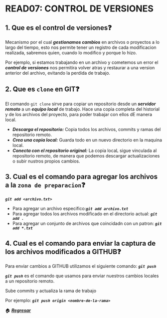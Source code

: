
# READ07: CONTROL DE VERSIONES

## 1. Que es el control de versiones❓

Mecanismo por el cual ***gestionamos cambios*** en archivos o proyectos a lo largo del tiempo, esto nos permite tener un registro de cada modificacion realizada, sabremos quien, cuando lo modifico y porque lo hizo.

Por ejemplo, si estamos trabajando en un archivo y cometemos un error el ***control de versiones*** nos permitira volver atras y restaurar a una version anterior del archivo, evitando la perdida de trabajo.

## 2. Que es `clone` en GIT❓

El comando `git clone` sirve para copiar un repositorio desde un ***servidor remoto*** a un ***equipo local*** de trabajo. Hace una copia completa del historial y de los archivos del proyecto, para poder trabajar con ellos dE manera local.

- ***Descarga el repositorio:*** Copia todos los archivos, commits y ramas del repositorio remoto.
- ***Crea una copia local:*** Guarda todo en un nuevo directorio en la maquina local.
- ***Conecta con el repositorio original:*** La copia locaL sigue vinculada al repositorio remoto, de manera que podemos descargar actualizaciones o subir nustros propios cambios.

## 3. Cual es el comando para agregar los archivos a la `zona de preparacion`❓

***`git add <archivo.txt>`***

- Para agregar un archivo especifico:***`git add archivo.txt`***
- Para agregar todos los archivos modificado en el directorio actual: ***`git add .`***
- Para agregar un conjunto de archivos que coincidadn con un patron: ***`git add *.txt`***

## 4. Cual es el comando para enviar la captura de los archivos modificados a GITHUB❓

Para enviar cambios a GITHUB utilizamos el siguiente comando: ***`git push`***

***`git push`*** es el comando que usamos para enviar nuestros cambios locales a un repositorio remoto.

Sube commits y actualiza la rama de trabajo

Por ejemplo: ***`git push origin <nombre-de-la-rama>`***

🏠 [***Regresar***](../README.md)
